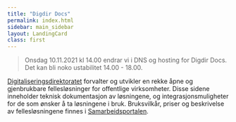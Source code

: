 ```yaml
---
title: "Digdir Docs"
permalink: index.html
sidebar: main_sidebar
layout: LandingCard
class: first
---
```


> Onsdag 10.11.2021 kl 14.00 endrar vi i DNS og hosting for Digdir Docs. Det kan bli noko ustabilitet 14.00 - 18.00. 

[Digitaliseringsdirektoratet](https://www.digdir.no/) forvalter og utvikler en rekke åpne og gjenbrukbare fellesløsninger for offentlige virksomheter. Disse sidene inneholder teknisk dokumentasjon av løsningene, og integrasjonsmuligheter for de som ønsker å ta løsningene i bruk. Bruksvilkår, priser og beskrivelse av fellesløsningene finnes i [Samarbeidsportalen](https://samarbeid.digdir.no/).


